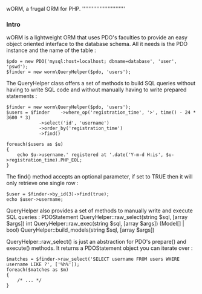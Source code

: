 wORM, a frugal ORM for PHP.
'''''''''''''''''''''''''''

### Intro

wORM is a lightweight ORM that uses PDO's faculties to provide an easy object oriented interface to the database schema. All it needs is the PDO instance and the name of the table :

	$pdo = new PDO('mysql:host=localhost; dbname=database', 'user', 'pswd');
	$finder = new worm\QueryHelper($pdo, 'users');

The QueryHelper class offers a set of methods to build SQL queries without having to write SQL code and without manually having to write prepared statements :

	$finder = new worm\QueryHelper($pdo, 'users');
	$users = $finder	->where_op('registration_time', '>', time() - 24 * 3600 * 3)
				->select('id', 'username')
				->order_by('registration_time')
				->find()

	foreach($users as $u)
	{
		echo $u->username.' registered at '.date('Y-m-d H:is', $u->registration_time).PHP_EOL;
	}

The find() method accepts an optional parameter, if set to TRUE then it will only retrieve one single row :

	$user = $finder->by_id(3)->find(true);
	echo $user->username;

QueryHelper also provides a set of methods to manually write and execute SQL queries :
	PDOStatement QueryHelper::raw_select(string $sql, [array $args])
	int QueryHelper::raw_exec(string $sql, [array $args])
	(Model[] | bool) QueryHelper::build_models(string $sql, [array $args])

QueryHelper::raw_select() is just an abstraction for PDO's prepare() and execute() methods.
It returns a PDOStatement object you can iterate over :

	$matches = $finder->raw_select('SELECT username FROM users WHERE username LIKE ?', ['%h%']);
	foreach($matches as $m)
	{
		/* ... */
	}


